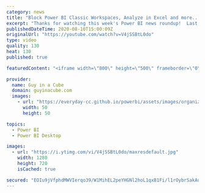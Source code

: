 ```yaml
---
category: news
title: "Block Power BI Classic Workspaces, Analyze in Excel and more... (Roundup | Aug 10, 2020)"
excerpt: "Thanks for watching this week's Power BI news roundup!  Last weeks roundup: https://guyinacu.be/roundup189 Patrick's tech video: https://guyinacu.be/calcgroups Adam's tech video: https://guyinacu.be/misleadingvisual  🔴 LIVE Replay: https://guyinacu.be/live021  📢 Become a member: https://guyinacu.be/membership"
publishedDateTime: 2020-08-10T15:00:09Z
originalUrl: "https://youtube.com/watch?v=V4jSSBtL0do"
type: video
quality: 130
heat: 130
published: true

featuredContent: "<iframe width=\"800\" height=\"500\" frameborder=\"0\" src=\"https://www.youtube.com/embed/V4jSSBtL0do\" allow=\"accelerometer; autoplay; encrypted-media; gyroscope; picture-in-picture\" allowfullscreen></iframe>"

provider:
  name: Guy in a Cube
  domain: guyinacube.com
  images:
    - url: "https://everyday-cc.github.io/powerbi/assets/images/organizations/guyinacube.com-50x50.jpg"
      width: 50
      height: 50

topics:
  - Power BI
  - Power BI Desktop

images:
  - url: "https://i.ytimg.com/vi/V4jSSBtL0do/maxresdefault.jpg"
    width: 1280
    height: 720
    isCached: true

secured: "EOIu9jVfphdMWVIerqo39/W1MihEL2peYHGNl2hoL1qxB1Fi/l1rOybrSakAu/5xn2bOL5dh2PXYntkJCp505VrvBfwrHBEkkh0ajqnALC7FXSLobV52HibWalKl3U7B7v8f2RzZxNmvzqWzUdD/SRYnRbSDkCAysNWShgj5EnTNIuIFMMeCKpSKKcVot3qMZxXexhhsydhSg/9eX8lQi2rS1f7UFkD3CDf8hvMUEic2dcoeP1/NoOqDnWIjv9LOHBvGHlJubXL7vh1Hqv6oRapavG3qDHve/lJ3QhY2RRKZJkjHu4OVhB2ltsn0UKuBaxwL6g72QH1vsS9wg7XwlA2ok2nldr2Bse0pDy7or4881hRWFg1sprO7zd7d3uL7TARPMayNO7ONXNUB692M9jCEwOmxJfBQcLjzSvJmdfJQ1VBN1lTbqWZxKUXyJWbU;to5rUcqKRwcnU0HDFfQJNg=="
---
```


